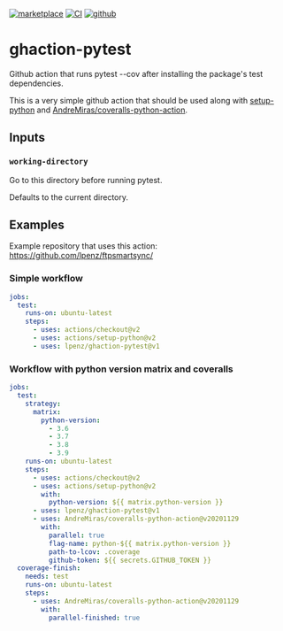 [![marketplace](https://img.shields.io/badge/marketplace-pytest--cov-blue?logo=github)](https://github.com/marketplace/actions/pytest-cov)
[![CI](https://github.com/lpenz/ghaction-pytest/actions/workflows/ci.yml/badge.svg)](https://github.com/lpenz/ghaction-pytest/actions/workflows/ci.yml)
[![github](https://img.shields.io/github/v/release/lpenz/ghaction-pytest?include_prereleases&label=release&logo=github)](https://github.com/lpenz/ghaction-pytest/releases)

# ghaction-pytest

Github action that runs pytest --cov after installing the
package's test dependencies.

This is a very simple github action that should be used along with
[setup-python](https://github.com/marketplace/actions/setup-python) and
[AndreMiras/coveralls-python-action](https://github.com/marketplace/actions/coveralls-python).


## Inputs

### `working-directory`

Go to this directory before running pytest.

Defaults to the current directory.


## Examples

Example repository that uses this action: https://github.com/lpenz/ftpsmartsync/


### Simple workflow

```.yml
jobs:
  test:
    runs-on: ubuntu-latest
    steps:
      - uses: actions/checkout@v2
      - uses: actions/setup-python@v2
      - uses: lpenz/ghaction-pytest@v1
```


### Workflow with python version matrix and coveralls

```.yml
jobs:
  test:
    strategy:
      matrix:
        python-version:
          - 3.6
          - 3.7
          - 3.8
          - 3.9
    runs-on: ubuntu-latest
    steps:
      - uses: actions/checkout@v2
      - uses: actions/setup-python@v2
        with:
          python-version: ${{ matrix.python-version }}
      - uses: lpenz/ghaction-pytest@v1
      - uses: AndreMiras/coveralls-python-action@v20201129
        with:
          parallel: true
          flag-name: python-${{ matrix.python-version }}
          path-to-lcov: .coverage
          github-token: ${{ secrets.GITHUB_TOKEN }}
  coverage-finish:
    needs: test
    runs-on: ubuntu-latest
    steps:
      - uses: AndreMiras/coveralls-python-action@v20201129
        with:
          parallel-finished: true
```
